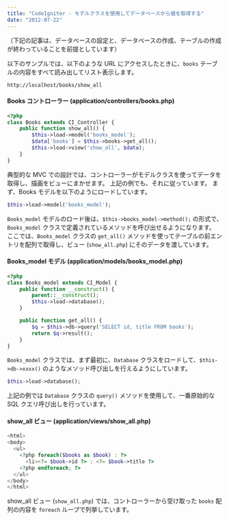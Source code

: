 ```yaml
---
title: "CodeIgniter - モデルクラスを使用してデータベースから値を取得する"
date: "2012-07-22"
---
```


（下記の記事は、データベースの設定と、データベースの作成、テーブルの作成が終わっていることを前提としています）

以下のサンプルでは、以下のような URL にアクセスしたときに、`books` テーブルの内容をすべて読み出してリスト表示します。

~~~
http://localhost/books/show_all
~~~

#### Books コントローラー (application/controllers/books.php)

~~~ php
<?php
class Books extends CI_Controller {
    public function show_all() {
        $this->load->model('books_model');
        $data['books'] = $this->books->get_all();
        $this->load->view('show_all', $data);
    }
}
~~~

典型的な MVC での設計では、コントローラーがモデルクラスを使ってデータを取得し、描画をビューにまかせます。
上記の例でも、それに従っています。
まず、Books モデルを以下のようにロードしています。

~~~ php
$this->load->model('books_model');
~~~

`Books_model` モデルのロード後は、`$this->books_model->method();` の形式で、`Books_model` クラスで定義されているメソッドを呼び出せるようになります。
ここでは、`Books_model` クラスの `get_all()` メソッドを使ってテーブルの前エントリを配列で取得し、ビュー (`show_all.php`) にそのデータを渡しています。


#### Books_model モデル (application/models/books_model.php)

~~~ php
<?php
class Books_model extends CI_Model {
    public function __construct() {
        parent::__construct();
        $this->load->database();
    }

    public function get_all() {
        $q = $this->db->query('SELECT id, title FROM books');
        return $q->result();
    }
}
~~~

`Books_model` クラスでは、まず最初に、`Database` クラスをロードして、`$this->db->xxxx()` のようなメソッド呼び出しを行えるようにしています。

~~~ php
$this->load->database();
~~~

上記の例では `Database` クラスの `query()` メソッドを使用して、一番原始的な SQL クエリ呼び出しを行っています。


#### show_all ビュー (application/views/show_all.php)

~~~ php
<html>
<body>
  <ul>
    <?php foreach($books as $book) : ?>
      <li><?= $book->id ?> : <?= $book->title ?>
    <?php endforeach; ?>
  </ul>
</body>
</html>
~~~

show_all ビュー (`show_all.php`) では、コントローラーから受け取った `books` 配列の内容を `foreach` ループで列挙しています。

